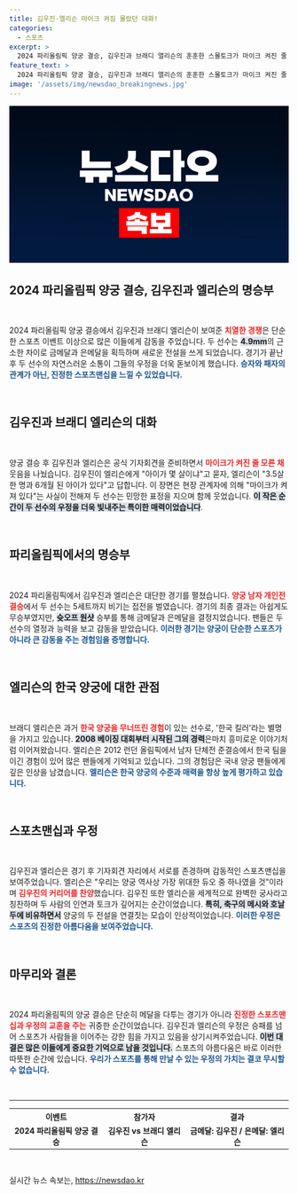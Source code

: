 ```yaml
---
title: 김우진·엘리슨 마이크 켜짐 몰랐던 대화!
categories:
  - 스포츠
excerpt: >
  2024 파리올림픽 양궁 결승, 김우진과 브래디 앨리슨의 훈훈한 스몰토크가 마이크 켜진 줄 모르고 담긴 영상으로 화제! 스포츠맨십 넘치는 에피소드에 누리꾼 반응도 뜨겁다.
feature_text: >
  2024 파리올림픽 양궁 결승, 김우진과 브래디 앨리슨의 훈훈한 스몰토크가 마이크 켜진 줄 모르고 담긴 영상으로 화제! 스포츠맨십 넘치는 에피소드에 누리꾼 반응도 뜨겁다.
image: '/assets/img/newsdao_breakingnews.jpg'
---
```


<p><img src="/assets/img/newsdao_breakingnews.jpg" alt="koreaapp 속보" /></p>

<h2 data-ke-size="size26">2024 파리올림픽 양궁 결승, 김우진과 엘리슨의 명승부</h2>

<p data-ke-size="size16">&nbsp;</p>

<p>2024 파리올림픽 양궁 결승에서 김우진과 브래디 엘리슨이 보여준 <b><span style="color: #ee2323;">치열한 경쟁</span></b>은 단순한 스포츠 이벤트 이상으로 많은 이들에게 감동을 주었습니다. 두 선수는 <b><span style="background-color: #21538527;">4.9mm</span></b>의 근소한 차이로 금메달과 은메달을 획득하며 새로운 전설을 쓰게 되었습니다. 경기가 끝난 후 두 선수의 자연스러운 소통이 그들의 우정을 더욱 돋보이게 했습니다. <b><span style="color: #1a5490;">승자와 패자의 관계가 아닌, 진정한 스포츠맨십을 느낄 수 있었습니다.</span></b></p>

<p data-ke-size="size16">&nbsp;</p>

<h2 data-ke-size="size26">김우진과 브래디 엘리슨의 대화</h2>

<p data-ke-size="size16">&nbsp;</p>

<p>양궁 결승 후 김우진과 엘리슨은 공식 기자회견을 준비하면서 <b><span style="color: #ee2323;">마이크가 켜진 줄 모른 채</span></b> 웃음을 나눴습니다. 김우진이 엘리슨에게 "아이가 몇 살이냐"고 묻자, 엘리슨이 "3.5살 한 명과 6개월 된 아이가 있다"고 답합니다. 이 장면은 현장 관계자에 의해 "마이크가 켜져 있다"는 사실이 전해져 두 선수는 민망한 표정을 지으며 함께 웃었습니다. <b><span style="background-color: #21538527;">이 작은 순간이 두 선수의 우정을 더욱 빛내주는 특이한 매력이었습니다</span></b>. </p>

<p data-ke-size="size16">&nbsp;</p>

<h2 data-ke-size="size26">파리올림픽에서의 명승부</h2>

<p data-ke-size="size16">&nbsp;</p>

<p>2024 파리올림픽에서 김우진과 엘리슨은 대단한 경기를 펼쳤습니다. <b><span style="color: #ee2323;">양궁 남자 개인전 결승</span></b>에서 두 선수는 5세트까지 비기는 접전을 벌였습니다. 경기의 최종 결과는 아쉽게도 무승부였지만, <b><span style="background-color: #21538527;">슛오프 원샷</span></b> 승부를 통해 금메달과 은메달을 결정지었습니다. 팬들은 두 선수의 열정과 능력을 보고 감동을 받았습니다. <b><span style="color: #1a5490;">이러한 경기는 양궁이 단순한 스포츠가 아니라 큰 감동을 주는 경험임을 증명합니다.</span></b></p>

<p data-ke-size="size16">&nbsp;</p>

<h2 data-ke-size="size26">엘리슨의 한국 양궁에 대한 관점</h2>

<p data-ke-size="size16">&nbsp;</p>

<p>브래디 엘리슨은 과거 <b><span style="color: #ee2323;">한국 양궁을 무너뜨린 경험</span></b>이 있는 선수로, '한국 킬러'라는 별명을 가지고 있습니다. <b><span style="background-color: #21538527;">2008 베이징 대회부터 시작된 그의 경력</span></b>은마치 흥미로운 이야기처럼 이어져왔습니다. 엘리슨은 2012 런던 올림픽에서 남자 단체전 준결승에서 한국 팀을 이긴 경험이 있어 많은 팬들에게 기억되고 있습니다. 그의 경험담은 국내 양궁 팬들에게 깊은 인상을 남겼습니다. <b><span style="color: #1a5490;">엘리슨은 한국 양궁의 수준과 매력을 항상 높게 평가하고 있습니다.</span></b> </p>

<p data-ke-size="size16">&nbsp;</p>

<h2 data-ke-size="size26">스포츠맨십과 우정</h2>

<p data-ke-size="size16">&nbsp;</p>

<p>김우진과 엘리슨은 경기 후 기자회견 자리에서 서로를 존경하며 감동적인 스포츠맨십을 보여주었습니다. 엘리슨은 "우리는 양궁 역사상 가장 위대한 듀오 중 하나였을 것"이라며 <b><span style="color: #ee2323;">김우진의 커리어를 찬양</span></b>했습니다. 김우진 또한 엘리슨을 세계적으로 완벽한 궁사라고 칭찬하며 두 사람의 인연과 토크가 깊어지는 순간이었습니다. <b><span style="background-color: #21538527;">특히, 축구의 메시와 호날두에 비유하면서</span></b> 양궁의 두 전설을 연결짓는 모습이 인상적이었습니다. <b><span style="color: #1a5490;">이러한 우정은 스포츠의 진정한 아름다움을 보여주었습니다.</span></b></p>

<p data-ke-size="size16">&nbsp;</p>

<h2 data-ke-size="size26">마무리와 결론</h2>

<p data-ke-size="size16">&nbsp;</p>

<p>2024 파리올림픽의 양궁 결승은 단순히 메달을 다투는 경기가 아니라 <b><span style="color: #ee2323;">진정한 스포츠맨십과 우정의 교훈을 주는</span></b> 귀중한 순간이었습니다. 김우진과 엘리슨의 우정은 승패를 넘어 스포츠가 사람들을 이어주는 강한 힘을 가지고 있음을 상기시켜주었습니다. <b><span style="background-color: #21538527;">이번 대결은 많은 이들에게 중요한 기억으로 남을 것입니다.</span></b> 스포츠의 아름다움은 바로 이러한 따뜻한 순간에 있습니다. <b><span style="color: #1a5490;">우리가 스포츠를 통해 만날 수 있는 우정의 가치는 결코 무시할 수 없습니다.</span></b></p>

<p data-ke-size="size16">&nbsp;</p>

<hr>

<table style="width:100%;">
    <tr>
        <th><b>이벤트</b></th>
        <th><b>참가자</b></th>
        <th><b>결과</b></th>
    </tr>
    <tr>
        <td style="text-align: center; height: 35px;"><b>2024 파리올림픽 양궁 결승</b></td>
        <td style="text-align: center; height: 35px;"><b>김우진 vs 브래디 엘리슨</b></td>
        <td style="text-align: center; height: 35px;"><b>금메달: 김우진 / 은메달: 엘리슨</b></td>
    </tr>
</table>

<p data-ke-size="size16">&nbsp;</p>
실시간 뉴스 속보는, <a href="https://newsdao.kr" rel="dofollow">https://newsdao.kr</a>


